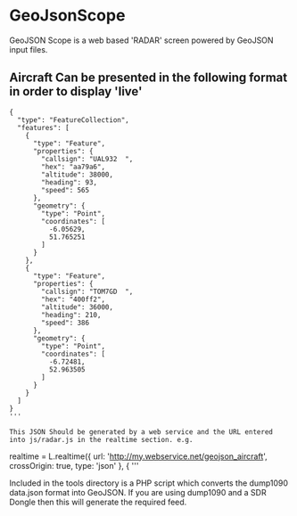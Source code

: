 # GeoJsonScope

GeoJSON Scope is a web based 'RADAR' screen powered by GeoJSON input files. 

## Aircraft Can be presented in the following format in order to display 'live' 

```
{
  "type": "FeatureCollection",
  "features": [
    {
      "type": "Feature",
      "properties": {
        "callsign": "UAL932  ",
        "hex": "aa79a6",
        "altitude": 38000,
        "heading": 93,
        "speed": 565
      },
      "geometry": {
        "type": "Point",
        "coordinates": [
          -6.05629,
          51.765251
        ]
      }
    },
    {
      "type": "Feature",
      "properties": {
        "callsign": "TOM7GD  ",
        "hex": "400ff2",
        "altitude": 36000,
        "heading": 210,
        "speed": 386
      },
      "geometry": {
        "type": "Point",
        "coordinates": [
          -6.72481,
          52.963505
        ]
      }
    }
  ]
}
'''

This JSON Should be generated by a web service and the URL entered into js/radar.js in the realtime section. e.g.

```
realtime = L.realtime({
    url: 'http://my.webservice.net/geojson_aircraft',
    crossOrigin: true,
    type: 'json'
}, {
'''

Included in the tools directory is a PHP script which converts the dump1090 data.json format into GeoJSON. If you are using dump1090 and a SDR Dongle then this will generate the required feed.